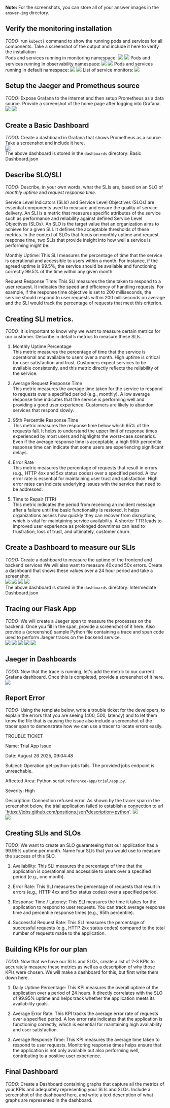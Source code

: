 **Note:** For the screenshots, you can store all of your answer images in the `answer-img` directory.

## Verify the monitoring installation

*TODO:* run `kubectl` command to show the running pods and services for all components. Take a screenshot of the output and include it here to verify the installation  
Pods and services running in monitoring namespace:
<img src="./answer-img/Pods Monitoring.png"/> 
<img src="./answer-img/Services Monitoring.png"/> 
Pods and services running in observability namespace:
<img src="./answer-img/Pods Observability.png"/> 
<img src="./answer-img/Services Observability.png"/> 
Pods and services running in default namespace:
<img src="./answer-img/Pods Default.png"/> 
<img src="./answer-img/Services Default.png"/> 
List of service monitors:
<img src="./answer-img/Servicemonitors.png"/> 

## Setup the Jaeger and Prometheus source
*TODO:* Expose Grafana to the internet and then setup Prometheus as a data source. Provide a screenshot of the home page after logging into Grafana.  
<img src="./answer-img/Welcome to Grafana.png"/> 
<img src="./answer-img/Grafana Datasources.png"/> 

## Create a Basic Dashboard
*TODO:* Create a dashboard in Grafana that shows Prometheus as a source. Take a screenshot and include it here.  
<img src="./answer-img/Successful Requests per Minute.png"/>  
The above dashboard is stored in the `dashboards` directory: Basic Dashboard.json

## Describe SLO/SLI
*TODO:* Describe, in your own words, what the SLIs are, based on an SLO of *monthly uptime* and *request response time*.  

Service Level Indicators (SLIs) and Service Level Objectives (SLOs) are essential components used to measure and ensure the quality of service delivery. An SLI is a metric that measures specific attributes of the service such as performance and reliability against defined Service Level Objectives (SLOs). An SLO is the target value that an organization aims to achieve for a given SLI. It defines the acceptable thresholds of these metrics. In the context of SLOs that focus on monthly uptime and request response time, two SLIs that provide insight into how well a service is performing might be:

Monthly Uptime: This SLI measures the percentage of time that the service is operational and accessible to users within a month. For instance, if the agreed uptime is 99.5%, the service should be available and functioning correctly 99.5% of the time within any given month.

Request Response Time: This SLI measures the time taken to respond to a user request. It indicates the speed and efficiency of handling requests. For example, if the response time objective is set to 200 milliseconds, the service should respond to user requests within 200 milliseconds on average and the SLI would track the percentage of requests that meet this criterion.

## Creating SLI metrics.
*TODO:* It is important to know why we want to measure certain metrics for our customer. Describe in detail 5 metrics to measure these SLIs.   
1. Monthly Uptime Percentage  
This metric measures the percentage of time that the service is operational and available to users over a month. High uptime is critical for user satisfaction and trust. Customers expect services to be available consistently, and this metric directly reflects the reliability of the service.

2. Average Request Response Time  
This metric measures the average time taken for the service to respond to requests over a specified period (e.g., monthly). A low average response time indicates that the service is performing well and providing a good user experience. Customers are likely to abandon services that respond slowly.

3. 95th Percentile Response Time  
This metric measures the response time below which 95% of the requests fall. It helps to understand the upper limit of response times experienced by most users and highlights the worst-case scenarios. Even if the average response time is acceptable, a high 95th percentile response time can indicate that some users are experiencing significant delays.

4. Error Rate  
This metric measures the percentage of requests that result in errors (e.g., HTTP 4xx and 5xx status codes) over a specified period. A low error rate is essential for maintaining user trust and satisfaction. High error rates can indicate underlying issues with the service that need to be addressed.

5. Time to Repair (TTR)  
This metric indicates the period from receiving an incident message after a failure until the basic functionality is restored. It helps organizations assess how quickly they can recover from disruptions, which is vital for maintaining service availability. A shorter TTR leads to improved user experience as prolonged downtimes can lead to frustration, loss of trust, and ultimately, customer churn. 

## Create a Dashboard to measure our SLIs
*TODO:* Create a dashboard to measure the uptime of the frontend and backend services We will also want to measure 40x and 50x errors. Create a dashboard that shows these values over a 24 hour period and take a screenshot.  
<img src="./answer-img/Uptime Frontend.png"/>
<img src="./answer-img/Uptime Backend.png"/>
<img src="./answer-img/40x Errors.png"/>
<img src="./answer-img/50x Errors.png"/>  
The above dashboard is stored in the `dashboards` directory: Intermediate Dashboard.json

## Tracing our Flask App
*TODO:*  We will create a Jaeger span to measure the processes on the backend. Once you fill in the span, provide a screenshot of it here. Also provide a (screenshot) sample Python file containing a trace and span code used to perform Jaeger traces on the backend service.  
<img src="./answer-img/Jaeger Trace_Add Star.png"/> 
<img src="./answer-img/Jaeger Span_Add Star.png"/> 
<img src="./answer-img/Backend_Trace and Span Code_1.png"/> 
<img src="./answer-img/Backend_Trace and Span Code_2.png"/> 
<img src="./answer-img/Backend_Trace and Span Code_3.png"/> 

## Jaeger in Dashboards
*TODO:* Now that the trace is running, let's add the metric to our current Grafana dashboard. Once this is completed, provide a screenshot of it here.
<img src="./answer-img/Trace ID 43dde01fe5075444 in Grafana.png"/> 

## Report Error
*TODO:* Using the template below, write a trouble ticket for the developers, to explain the errors that you are seeing (400, 500, latency) and to let them know the file that is causing the issue also include a screenshot of the tracer span to demonstrate how we can use a tracer to locate errors easily.

TROUBLE TICKET

Name: Trial App Issue

Date: August 26 2025, 09:04:48

Subject: Operation get-python-jobs fails. The provided jobs endpoint is unreachable.

Affected Area: Python script `reference-app/trial/app.py`.

Severity: High

Description: Connection refused error. As shown by the tracer span in the screenshot below, the trial application failed to establish a connection to url 'https://jobs.github.com/positions.json?description=python'.
<img src="./answer-img/Jaeger Trial Service_Get Python Jobs.png"/>  
<img src="./answer-img/Jaeger Trace_Connection Refused.png"/>  

## Creating SLIs and SLOs
*TODO:* We want to create an SLO guaranteeing that our application has a 99.95% uptime per month. Name four SLIs that you would use to measure the success of this SLO.  

1. Availability: 
This SLI measures the percentage of time that the application is operational and accessible to users over a specified period (e.g., one month).

2. Error Rate: 
This SLI measures the percentage of requests that result in errors (e.g., HTTP 4xx and 5xx status codes) over a specified period.

3. Response Time / Latency: 
This SLI measures the time it takes for the application to respond to user requests. You can track average response time and percentile response times (e.g., 95th percentile).

4. Successful Request Rate: 
This SLI measures the percentage of successful requests (e.g., HTTP 2xx status codes) compared to the total number of requests made to the application.

## Building KPIs for our plan
*TODO*: Now that we have our SLIs and SLOs, create a list of 2-3 KPIs to accurately measure these metrics as well as a description of why those KPIs were chosen. We will make a dashboard for this, but first write them down here.

1. Daily Uptime Percentage:
This KPI measures the overall uptime of the application over a period of 24 hours. It directly correlates with the SLO of 99.95% uptime and helps track whether the application meets its availability goals.

2. Average Error Rate:
This KPI tracks the average error rate of requests over a specified period. A low error rate indicates that the application is functioning correctly, which is essential for maintaining high availability and user satisfaction.

3. Average Response Time:
This KPI measures the average time taken to respond to user requests. Monitoring response times helps ensure that the application is not only available but also performing well, contributing to a positive user experience.

## Final Dashboard
*TODO*: Create a Dashboard containing graphs that capture all the metrics of your KPIs and adequately representing your SLIs and SLOs. Include a screenshot of the dashboard here, and write a text description of what graphs are represented in the dashboard.  
